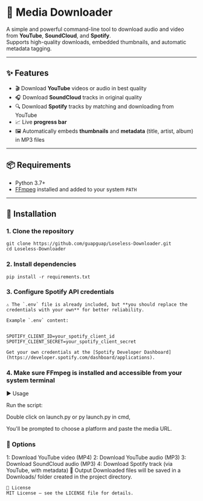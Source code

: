 # 🎵 Media Downloader

A simple and powerful command-line tool to download audio and video from **YouTube**, **SoundCloud**, and **Spotify**.  
Supports high-quality downloads, embedded thumbnails, and automatic metadata tagging.

---

## ✨ Features

- 🎬 Download **YouTube** videos or audio in best quality
- 🎧 Download **SoundCloud** tracks in original quality
- 🔍 Download **Spotify** tracks by matching and downloading from YouTube
- 📈 Live **progress bar**
- 🖼️ Automatically embeds **thumbnails** and **metadata** (title, artist, album) in MP3 files

---

## 📦 Requirements

- Python 3.7+
- [FFmpeg](https://ffmpeg.org/) installed and added to your system `PATH`

---

## 🚀 Installation

### 1. Clone the repository
```
git clone https://github.com/guapguap/Loseless-Downloader.git
cd Loseless-Downloader
```
### 2. Install dependencies
```
pip install -r requirements.txt
```
### 3. Configure Spotify API credentials
```
⚠️ The `.env` file is already included, but **you should replace the credentials with your own** for better reliability.

Example `.env` content:


SPOTIFY_CLIENT_ID=your_spotify_client_id
SPOTIFY_CLIENT_SECRET=your_spotify_client_secret

Get your own credentials at the [Spotify Developer Dashboard](https://developer.spotify.com/dashboard/applications).

```
### 4. Make sure FFmpeg is installed and accessible from your system terminal

▶️ Usage

Run the script:

Double click on launch.py or py launch.py in cmd,

You'll be prompted to choose a platform and paste the media URL.
### 🧭 Options

1: Download YouTube video (MP4)
2: Download YouTube audio (MP3)
3: Download SoundCloud audio (MP3)
4: Download Spotify track (via YouTube, with metadata)
📁 Output
Downloaded files will be saved in a Downloads/ folder created in the project directory.
```
📄 License
MIT License — see the LICENSE file for details.
